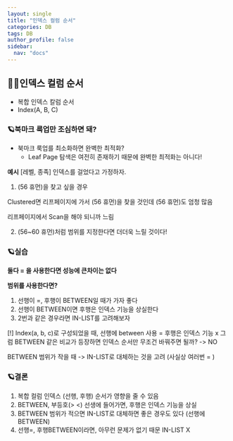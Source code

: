 ```yaml
---
layout: single
title: "인덱스 컬럼 순서"
categories: DB
tags: DB
author_profile: false
sidebar:
  nav: "docs"
---
```



## 🙇‍♀️인덱스 컬럼 순서


* 복합 인덱스 칼럼 순서
* Index(A, B, C)


### 🪐북마크 룩업만 조심하면 돼?


* 북마크 룩업를 최소화하면 완벽한 최적화?
  * Leaf Page 탐색은 여전히 존재하기 때문에 완벽한 최적화는 아니다!


**예시**
[레벨, 종족] 인덱스를 걸었다고 가정하자.


1. (56 휴먼)을 찾고 싶을 경우

Clustered면 리프페이지에 가서 (56 휴먼)을 찾을 것인데 (56 휴먼)도 엄청 많음

리프페이지에서 Scan을 해야 되니까 느림


2. (56~60 휴먼)처럼 범위를 지정한다면 더더욱 느릴 것이다!


### 🪐실습

**둘다 = 을 사용한다면 성능에 큰차이는 없다**


**범위를 사용한다면?**

1. 선행이 =, 후행이 BETWEEN일 때가 가자 좋다
2. 선행이 BETWEEN이면 후행은 인덱스 기능을 상실한다
3. 2번과 같은 경우라면 IN-LIST를 고려해보자


[!] Index(a, b, c)로 구성되었을 때, 선행에 between 사용 = 후행은 인덱스 기능 x
그럼 BETWEEN 같은 비교가 등장하면 인덱스 순서만 무조건 바꿔주면 될까? -> NO

BETWEEN 범위가 작을 때 -> IN-LIST로 대체하는 것을 고려 (사실상 여러번 = )



### 🪐결론

1. 복합 컬럼 인덱스 (선행, 후행) 순서가 영향을 줄 수 있음
2. BETWEEN, 부등호(> <) 선생에 들어가면, 후행은 인덱스 기능을 상실
3. BETWEEN 범위가 적으면 IN-LIST로 대체하면 좋은 경우도 있다 (선행에 BETWEEN)
4. 선행=, 후행BETWEEN이라면, 아무런 문제가 없기 때문 IN-LIST X



